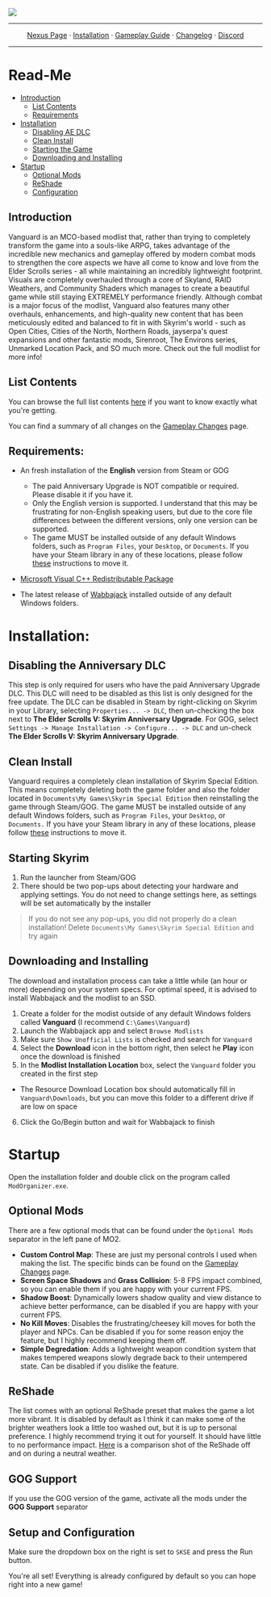 <a href="https://www.nexusmods.com/skyrimspecialedition/mods/100704/"><img src="https://staticdelivery.nexusmods.com/mods/1704/images/100704/100704-1694827736-950063437.png" target="_blank"></a>

---

<p align="center">
  <a href="https://www.nexusmods.com/skyrimspecialedition/mods/100704/">Nexus Page</a> ·
  <a href="README.md">Installation</a> ·
  <a href="GAMEPLAY.md">Gameplay Guide</a> ·
  <a href="CHANGELOG.md">Changelog</a> ·
  <a href="https://discord.gg/VXvZWsxzEG">Discord</a>
</p>

---

# Read-Me

- [Introduction](#introduction)
  - [List Contents](#list-contents)
  - [Requirements](#requirements)
- [Installation](#installation)
    - [Disabling AE DLC](#disabling-the-anniversary-dlc)
    - [Clean Install](#clean-install)
    - [Starting the Game](#starting-skyrim)
    - [Downloading and Installing](#downloading-and-installing)
- [Startup](#startup)
  - [Optional Mods](#optional-mods)
  - [ReShade](#reshade)
  - [Configuration](#setup-and-configuration)

## Introduction

﻿Vanguard is an MCO-based modlist that, rather than trying to completely transform the game into a souls-like ARPG, takes advantage of the incredible new mechanics and gameplay offered by modern combat mods to strengthen the core aspects we have all come to know and love from the Elder Scrolls series - all while maintaining an incredibly lightweight footprint. Visuals are completely overhauled through a core of Skyland﻿, RAID Weathers, and Community Shaders﻿﻿ which manages to create a beautiful game while still staying EXTREMELY performance friendly. Although combat is a major focus of the modlist, Vanguard also features many other overhauls, enhancements, and high-quality new content that has been meticulously edited and balanced to fit in with Skyrim's world - such as Open Cities, Cities of the North, Northern Roads, jayserpa's quest expansions and other fantastic mods, Sirenroot, The Environs series, Unmarked Location Pack, and SO much more. Check out the full modlist for more info!﻿﻿﻿﻿﻿﻿﻿﻿


## List Contents

You can browse the full list contents [here](https://loadorderlibrary.com/lists/Vanguard) if you want to know exactly what you're getting.

You can find a summary of all changes on the [Gameplay Changes](GAMEPLAY.md) page.

## Requirements:

- An fresh installation of the **English** version from Steam or GOG
  * The paid Anniversary Upgrade is NOT compatible or required. Please disable it if you have it.
  * Only the English version is supported. I understand that this may be frustrating for non-English speaking users, but due to the core file differences between the different versions, only one version can be supported. 
  * The game MUST be installed outside of any default Windows folders, such as `Program Files`, your `Desktop`, or `Documents`. If you have your Steam library in any of these locations, please follow [these](https://github.com/LostDragonist/steam-library-setup-tool/wiki/Usage-Guide) instructions to move it.

- [Microsoft Visual C++ Redistributable Package](https://aka.ms/vs/16/release/vc_redist.x64.exe)

- The latest release of [Wabbajack](https://github.com/wabbajack-tools/wabbajack/releases) installed outside of any default Windows folders.

# Installation:

## Disabling the Anniversary DLC
This step is only required for users who have the paid Anniversary Upgrade DLC. This DLC will need to be disabled as this list is only designed for the free update. The DLC can be disabled in Steam by right-clicking on Skyrim in your Library, selecting `Properties... -> DLC`, then un-checking the box next to **The Elder Scrolls V: Skyrim Anniversary Upgrade**. For GOG, select `Settings -> Manage Installation -> Configure... -> DLC` and un-check **The Elder Scrolls V: Skyrim Anniversary Upgrade**.

## Clean Install
Vanguard requires a completely clean installation of Skyrim Special Edition. This means completely deleting both the game folder and also the folder located in `Documents\My Games\Skyrim Special Edition` then reinstalling the game through Steam/GOG. The game MUST be installed outside of any default Windows folders, such as `Program Files`, your `Desktop`, or `Documents.` If you have your Steam library in any of these locations, please follow [these](https://github.com/LostDragonist/steam-library-setup-tool/wiki/Usage-Guide) instructions to move it.

## Starting Skyrim
1. Run the launcher from Steam/GOG
2. There should be two pop-ups about detecting your hardware and applying settings. You do not need to change settings here, as settings will be set automatically by the installer
 > If you do not see any pop-ups, you did not properly do a clean installation! Delete `Documents\My Games\Skyrim Special Edition` and try again

## Downloading and Installing

The download and installation process can take a little while (an hour or more) depending on your system specs. For optimal speed, it is advised to install Wabbajack and the modlist to an SSD.

1. Create a folder for the modist outside of any default Windows folders called **Vanguard** (I recommend `C:\Games\Vanguard`) 
2. Launch the Wabbajack app and select `Browse Modlists`
3. Make sure `Show Unofficial Lists` is checked and search for `Vanguard`
4. Select the **Download** icon in the bottom right, then select he **Play** icon once the download is finished
5. In the **Modlist Installation Location** box, select the `Vanguard` folder you created in the first step
  * The Resource Download Location box should automatically fill in `Vanguard\Downloads`, but you can move this folder to a different drive if are low on space
6. Click the Go/Begin button and wait for Wabbajack to finish

# Startup

Open the installation folder and double click on the program called `ModOrganizer.exe`.

## Optional Mods

There are a few optional mods that can be found under the `Optional Mods` separator in the left pane of MO2. 

- **Custom Control Map**: These are just my personal controls I used when making the list. The specific binds can be found on the [Gameplay Changes](GAMEPLAY.md) page.
- **Screen Space Shadows** and **Grass Collision**: 5-8 FPS impact combined, so you can enable them if you are happy with your current FPS.
- **Shadow Boost**: Dynamically lowers shadow quality and view distance to achieve better performance, can be disabled if you are happy with your current FPS.
- **No Kill Moves**: Disables the frustrating/cheesey kill moves for both the player and NPCs. Can be disabled if you for some reason enjoy the feature, but I highly recommend keeping them off.
- **Simple Degredation**: Adds a lightweight weapon condition system that makes tempered weapons slowly degrade back to their untempered state. Can be disabled if you dislike the feature.

## ReShade
The list comes with an optional ReShade preset that makes the game a lot more vibrant. It is disabled by default as I think it can make some of the brighter weathers look a little too washed out, but it is up to personal preference. I highly recommend trying it out for yourself. It should have little to no performance impact. [Here](https://imgsli.com/MjA2NzY0) is a comparison shot of the ReShade off and on during a neutral weather.

## GOG Support
If you use the GOG version of the game, activate all the mods under the **GOG Support** separator

## Setup and Configuration

Make sure the dropdown box on the right is set to `SKSE` and press the Run button.

You're all set! Everything is already configured by default so you can hope right into a new game!
